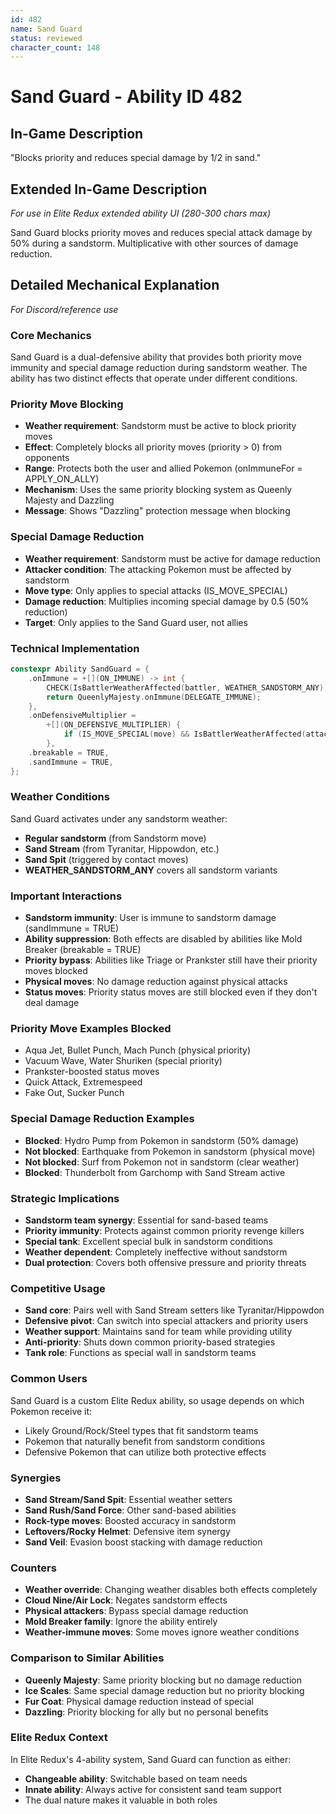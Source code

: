 ```yaml
---
id: 482
name: Sand Guard
status: reviewed
character_count: 148
---
```


# Sand Guard - Ability ID 482

## In-Game Description
"Blocks priority and reduces special damage by 1/2 in sand."

## Extended In-Game Description
*For use in Elite Redux extended ability UI (280-300 chars max)*

Sand Guard blocks priority moves and reduces special attack damage by 50% during a sandstorm. Multiplicative with other sources of damage reduction.

## Detailed Mechanical Explanation
*For Discord/reference use*

### Core Mechanics
Sand Guard is a dual-defensive ability that provides both priority move immunity and special damage reduction during sandstorm weather. The ability has two distinct effects that operate under different conditions.

### Priority Move Blocking
- **Weather requirement**: Sandstorm must be active to block priority moves
- **Effect**: Completely blocks all priority moves (priority > 0) from opponents
- **Range**: Protects both the user and allied Pokemon (onImmuneFor = APPLY_ON_ALLY)
- **Mechanism**: Uses the same priority blocking system as Queenly Majesty and Dazzling
- **Message**: Shows "Dazzling" protection message when blocking

### Special Damage Reduction
- **Weather requirement**: Sandstorm must be active for damage reduction
- **Attacker condition**: The attacking Pokemon must be affected by sandstorm
- **Move type**: Only applies to special attacks (IS_MOVE_SPECIAL)
- **Damage reduction**: Multiplies incoming special damage by 0.5 (50% reduction)
- **Target**: Only applies to the Sand Guard user, not allies

### Technical Implementation
```c
constexpr Ability SandGuard = {
    .onImmune = +[](ON_IMMUNE) -> int {
        CHECK(IsBattlerWeatherAffected(battler, WEATHER_SANDSTORM_ANY));
        return QueenlyMajesty.onImmune(DELEGATE_IMMUNE);
    },
    .onDefensiveMultiplier =
        +[](ON_DEFENSIVE_MULTIPLIER) {
            if (IS_MOVE_SPECIAL(move) && IsBattlerWeatherAffected(attacker, WEATHER_SANDSTORM_ANY)) MUL(.5);
        },
    .breakable = TRUE,
    .sandImmune = TRUE,
};
```

### Weather Conditions
Sand Guard activates under any sandstorm weather:
- **Regular sandstorm** (from Sandstorm move)
- **Sand Stream** (from Tyranitar, Hippowdon, etc.)
- **Sand Spit** (triggered by contact moves)
- **WEATHER_SANDSTORM_ANY** covers all sandstorm variants

### Important Interactions
- **Sandstorm immunity**: User is immune to sandstorm damage (sandImmune = TRUE)
- **Ability suppression**: Both effects are disabled by abilities like Mold Breaker (breakable = TRUE)
- **Priority bypass**: Abilities like Triage or Prankster still have their priority moves blocked
- **Physical moves**: No damage reduction against physical attacks
- **Status moves**: Priority status moves are still blocked even if they don't deal damage

### Priority Move Examples Blocked
- Aqua Jet, Bullet Punch, Mach Punch (physical priority)
- Vacuum Wave, Water Shuriken (special priority)
- Prankster-boosted status moves
- Quick Attack, Extremespeed
- Fake Out, Sucker Punch

### Special Damage Reduction Examples
- **Blocked**: Hydro Pump from Pokemon in sandstorm (50% damage)
- **Not blocked**: Earthquake from Pokemon in sandstorm (physical move)
- **Not blocked**: Surf from Pokemon not in sandstorm (clear weather)
- **Blocked**: Thunderbolt from Garchomp with Sand Stream active

### Strategic Implications
- **Sandstorm team synergy**: Essential for sand-based teams
- **Priority immunity**: Protects against common priority revenge killers
- **Special tank**: Excellent special bulk in sandstorm conditions
- **Weather dependent**: Completely ineffective without sandstorm
- **Dual protection**: Covers both offensive pressure and priority threats

### Competitive Usage
- **Sand core**: Pairs well with Sand Stream setters like Tyranitar/Hippowdon
- **Defensive pivot**: Can switch into special attackers and priority users
- **Weather support**: Maintains sand for team while providing utility
- **Anti-priority**: Shuts down common priority-based strategies
- **Tank role**: Functions as special wall in sandstorm teams

### Common Users
Sand Guard is a custom Elite Redux ability, so usage depends on which Pokemon receive it:
- Likely Ground/Rock/Steel types that fit sandstorm teams
- Pokemon that naturally benefit from sandstorm conditions
- Defensive Pokemon that can utilize both protective effects

### Synergies
- **Sand Stream/Sand Spit**: Essential weather setters
- **Sand Rush/Sand Force**: Other sand-based abilities
- **Rock-type moves**: Boosted accuracy in sandstorm
- **Leftovers/Rocky Helmet**: Defensive item synergy
- **Sand Veil**: Evasion boost stacking with damage reduction

### Counters
- **Weather override**: Changing weather disables both effects completely
- **Cloud Nine/Air Lock**: Negates sandstorm effects
- **Physical attackers**: Bypass special damage reduction
- **Mold Breaker family**: Ignore the ability entirely
- **Weather-immune moves**: Some moves ignore weather conditions

### Comparison to Similar Abilities
- **Queenly Majesty**: Same priority blocking but no damage reduction
- **Ice Scales**: Same special damage reduction but no priority blocking
- **Fur Coat**: Physical damage reduction instead of special
- **Dazzling**: Priority blocking for ally but no personal benefits

### Elite Redux Context
In Elite Redux's 4-ability system, Sand Guard can function as either:
- **Changeable ability**: Switchable based on team needs
- **Innate ability**: Always active for consistent sand team support
- The dual nature makes it valuable in both roles